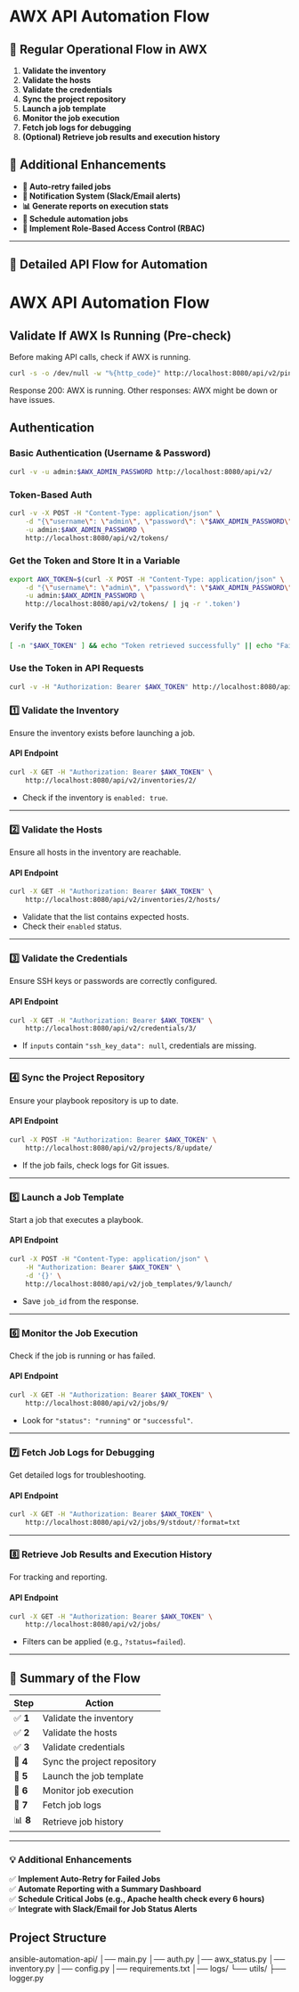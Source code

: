 # AWX API Automation Flow

## **🚀 Regular Operational Flow in AWX**

1. **Validate the inventory**  
2. **Validate the hosts**  
3. **Validate the credentials**  
4. **Sync the project repository**  
5. **Launch a job template**  
6. **Monitor the job execution**  
7. **Fetch job logs for debugging**  
8. **(Optional) Retrieve job results and execution history**  

## **📌 Additional Enhancements**
- **🔄 Auto-retry failed jobs**
- **📢 Notification System (Slack/Email alerts)**
- **📊 Generate reports on execution stats**
- **📅 Schedule automation jobs**
- **📎 Implement Role-Based Access Control (RBAC)**

---

## **🔄 Detailed API Flow for Automation**

# AWX API Automation Flow

## Validate If AWX Is Running (Pre-check)
Before making API calls, check if AWX is running.

```sh
curl -s -o /dev/null -w "%{http_code}" http://localhost:8080/api/v2/ping/
```

Response 200: AWX is running. Other responses: AWX might be down or have issues.

## Authentication

### Basic Authentication (Username & Password)
```sh
curl -v -u admin:$AWX_ADMIN_PASSWORD http://localhost:8080/api/v2/
```

### Token-Based Auth
```sh
curl -v -X POST -H "Content-Type: application/json" \
    -d "{\"username\": \"admin\", \"password\": \"$AWX_ADMIN_PASSWORD\"}" \
    -u admin:$AWX_ADMIN_PASSWORD \
    http://localhost:8080/api/v2/tokens/
```

### Get the Token and Store It in a Variable
```sh
export AWX_TOKEN=$(curl -X POST -H "Content-Type: application/json" \
    -d "{\"username\": \"admin\", \"password\": \"$AWX_ADMIN_PASSWORD\"}" \
    -u admin:$AWX_ADMIN_PASSWORD \
    http://localhost:8080/api/v2/tokens/ | jq -r '.token')
```

### Verify the Token
```sh
[ -n "$AWX_TOKEN" ] && echo "Token retrieved successfully" || echo "Failed to retrieve token"
```

### Use the Token in API Requests
```sh
curl -v -H "Authorization: Bearer $AWX_TOKEN" http://localhost:8080/api/v2/jobs/
```


### **1️⃣ Validate the Inventory**
Ensure the inventory exists before launching a job.

#### **API Endpoint**
```bash
curl -X GET -H "Authorization: Bearer $AWX_TOKEN" \
    http://localhost:8080/api/v2/inventories/2/
```
- Check if the inventory is `enabled: true`.

---

### **2️⃣ Validate the Hosts**
Ensure all hosts in the inventory are reachable.

#### **API Endpoint**
```bash
curl -X GET -H "Authorization: Bearer $AWX_TOKEN" \
    http://localhost:8080/api/v2/inventories/2/hosts/
```
- Validate that the list contains expected hosts.
- Check their `enabled` status.

---

### **3️⃣ Validate the Credentials**
Ensure SSH keys or passwords are correctly configured.

#### **API Endpoint**
```bash
curl -X GET -H "Authorization: Bearer $AWX_TOKEN" \
    http://localhost:8080/api/v2/credentials/3/
```
- If `inputs` contain `"ssh_key_data": null`, credentials are missing.

---

### **4️⃣ Sync the Project Repository**
Ensure your playbook repository is up to date.

#### **API Endpoint**
```bash
curl -X POST -H "Authorization: Bearer $AWX_TOKEN" \
    http://localhost:8080/api/v2/projects/8/update/
```
- If the job fails, check logs for Git issues.

---

### **5️⃣ Launch a Job Template**
Start a job that executes a playbook.

#### **API Endpoint**
```bash
curl -X POST -H "Content-Type: application/json" \
    -H "Authorization: Bearer $AWX_TOKEN" \
    -d '{}' \
    http://localhost:8080/api/v2/job_templates/9/launch/
```
- Save `job_id` from the response.

---

### **6️⃣ Monitor the Job Execution**
Check if the job is running or has failed.

#### **API Endpoint**
```bash
curl -X GET -H "Authorization: Bearer $AWX_TOKEN" \
    http://localhost:8080/api/v2/jobs/9/
```
- Look for `"status": "running"` or `"successful"`.

---

### **7️⃣ Fetch Job Logs for Debugging**
Get detailed logs for troubleshooting.

#### **API Endpoint**
```bash
curl -X GET -H "Authorization: Bearer $AWX_TOKEN" \
    http://localhost:8080/api/v2/jobs/9/stdout/?format=txt
```

---

### **8️⃣ Retrieve Job Results and Execution History**
For tracking and reporting.

#### **API Endpoint**
```bash
curl -X GET -H "Authorization: Bearer $AWX_TOKEN" \
    http://localhost:8080/api/v2/jobs/
```
- Filters can be applied (e.g., `?status=failed`).

---

## **📌 Summary of the Flow**

| Step  | Action |
|-------|--------|
| ✅ **1** | Validate the inventory |
| ✅ **2** | Validate the hosts |
| ✅ **3** | Validate credentials |
| 🔄 **4** | Sync the project repository |
| 🚀 **5** | Launch the job template |
| 👀 **6** | Monitor job execution |
| 📝 **7** | Fetch job logs |
| 📊 **8** | Retrieve job history |

---

### **💡 Additional Enhancements**
✅ **Implement Auto-Retry for Failed Jobs**  
✅ **Automate Reporting with a Summary Dashboard**  
✅ **Schedule Critical Jobs (e.g., Apache health check every 6 hours)**  
✅ **Integrate with Slack/Email for Job Status Alerts**


## Project Structure

ansible-automation-api/
│── main.py
│── auth.py
│── awx_status.py
│── inventory.py
│── config.py
│── requirements.txt
│── logs/
└── utils/
    ├── logger.py
